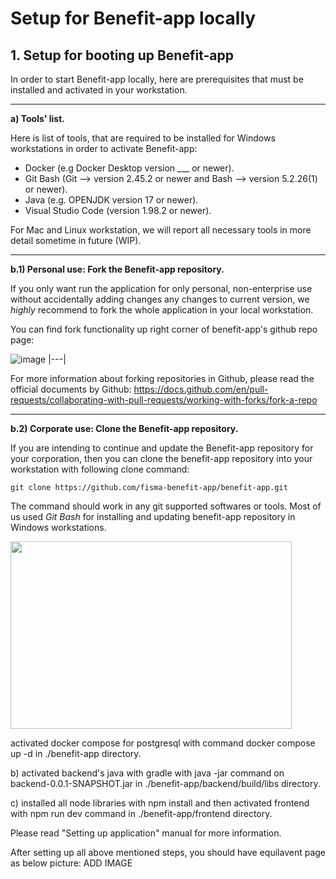 # Setup for Benefit-app locally

## 1. Setup for booting up Benefit-app

In order to start Benefit-app locally,
here are prerequisites that must
be installed and activated in your workstation. 

---

**a) Tools' list.**

Here is list of tools, that are required to be installed
for Windows workstations in order to activate Benefit-app:

* Docker (e.g Docker Desktop version ___ or newer).
* Git Bash (Git --> version 2.45.2 or newer and Bash --> version 5.2.26(1) or newer).
* Java (e.g. OPENJDK version 17 or newer).
* Visual Studio Code (version 1.98.2 or newer).

For Mac and Linux workstation, we will report all necessary tools
in more detail sometime in future (WIP).

---

**b.1) Personal use: Fork the Benefit-app repository.**

If you only want run the application for only personal,
non-enterprise use without accidentally adding changes
any changes to current version, we _highly_ recommend
to fork the whole application in your local workstation.

You can find fork functionality up right corner of
benefit-app's github repo page:

![image](https://github.com/user-attachments/assets/c0393515-9251-432a-977f-e1db90f5be6f)
|---|



For more information about forking repositories in Github,
please read the official documents by Github:
https://docs.github.com/en/pull-requests/collaborating-with-pull-requests/working-with-forks/fork-a-repo

---

**b.2) Corporate use: Clone the Benefit-app repository.**

If you are intending to continue and update the Benefit-app
repository for your corporation, then you can clone 
the benefit-app repository into your workstation
with following clone command:

`git clone https://github.com/fisma-benefit-app/benefit-app.git` 

The command should work in any git supported softwares or tools.
Most of us used _Git Bash_ for installing and updating
benefit-app repository in Windows workstations.

<img src="https://github.com/user-attachments/assets/38be504e-d0e8-481a-be45-5c5405bcddb3" width="450px" height="300px">


activated docker compose for postgresql 
with command docker compose up -d in ./benefit-app directory.


b) activated backend's java with gradle 
with java -jar command on backend-0.0.1-SNAPSHOT.jar 
in ./benefit-app/backend/build/libs directory.


c) installed all node libraries with npm install
and then activated frontend with npm run dev command
in ./benefit-app/frontend directory.

Please read "Setting up application" manual for more information.

After setting up all above mentioned steps, you should have
equilavent page as below picture:
ADD IMAGE
